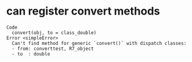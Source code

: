 # can register convert methods

    Code
      convert(obj, to = class_double)
    Error <simpleError>
      Can't find method for generic `convert()` with dispatch classes:
      - from: converttest, R7_object
      - to  : double


